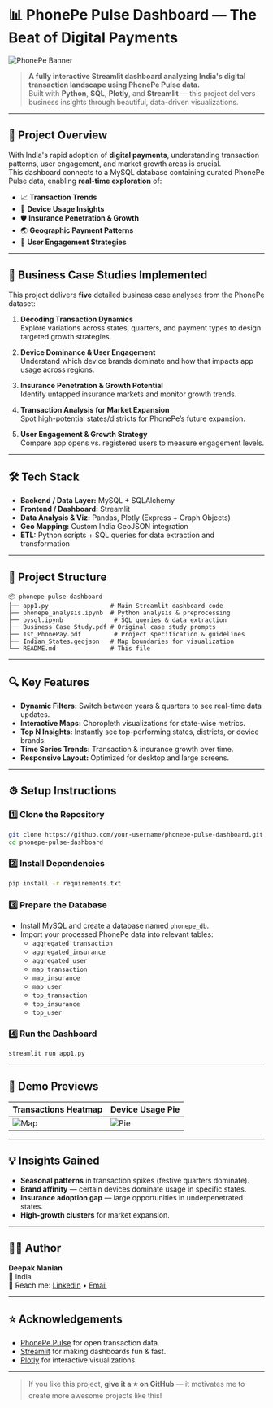 # 📊 PhonePe Pulse Dashboard — The Beat of Digital Payments

![PhonePe Banner](https://en.wikipedia.org/wiki/File:PhonePe_Logo.svg)

> **A fully interactive Streamlit dashboard analyzing India's digital transaction landscape using PhonePe Pulse data.**  
> Built with **Python**, **SQL**, **Plotly**, and **Streamlit** — this project delivers business insights through beautiful, data-driven visualizations.

---

## 🚀 Project Overview

With India's rapid adoption of **digital payments**, understanding transaction patterns, user engagement, and market growth areas is crucial.  
This dashboard connects to a MySQL database containing curated PhonePe Pulse data, enabling **real-time exploration** of:

- 📈 **Transaction Trends**
- 📱 **Device Usage Insights**
- 🛡 **Insurance Penetration & Growth**
- 🌏 **Geographic Payment Patterns**
- 🧩 **User Engagement Strategies**

---

## 🎯 Business Case Studies Implemented

This project delivers **five** detailed business case analyses from the PhonePe dataset:

1. **Decoding Transaction Dynamics**  
   Explore variations across states, quarters, and payment types to design targeted growth strategies.

2. **Device Dominance & User Engagement**  
   Understand which device brands dominate and how that impacts app usage across regions.

3. **Insurance Penetration & Growth Potential**  
   Identify untapped insurance markets and monitor growth trends.

4. **Transaction Analysis for Market Expansion**  
   Spot high-potential states/districts for PhonePe’s future expansion.

5. **User Engagement & Growth Strategy**  
   Compare app opens vs. registered users to measure engagement levels.

---

## 🛠 Tech Stack

- **Backend / Data Layer:** MySQL + SQLAlchemy  
- **Frontend / Dashboard:** Streamlit  
- **Data Analysis & Viz:** Pandas, Plotly (Express + Graph Objects)  
- **Geo Mapping:** Custom India GeoJSON integration  
- **ETL:** Python scripts + SQL queries for data extraction and transformation  

---

## 📂 Project Structure

```
📦 phonepe-pulse-dashboard
├── app1.py                 # Main Streamlit dashboard code
├── phonepe_analysis.ipynb  # Python analysis & preprocessing
├── pysql.ipynb              # SQL queries & data extraction
├── Business Case Study.pdf # Original case study prompts
├── 1st_PhonePay.pdf         # Project specification & guidelines
├── Indian_States.geojson   # Map boundaries for visualization
└── README.md               # This file
```

---

## 🔍 Key Features

- **Dynamic Filters:** Switch between years & quarters to see real-time data updates.
- **Interactive Maps:** Choropleth visualizations for state-wise metrics.
- **Top N Insights:** Instantly see top-performing states, districts, or device brands.
- **Time Series Trends:** Transaction & insurance growth over time.
- **Responsive Layout:** Optimized for desktop and large screens.

---

## ⚙️ Setup Instructions

### 1️⃣ Clone the Repository
```bash
git clone https://github.com/your-username/phonepe-pulse-dashboard.git
cd phonepe-pulse-dashboard
```

### 2️⃣ Install Dependencies
```bash
pip install -r requirements.txt
```

### 3️⃣ Prepare the Database
- Install MySQL and create a database named `phonepe_db`.
- Import your processed PhonePe data into relevant tables:
  - `aggregated_transaction`
  - `aggregated_insurance`
  - `aggregated_user`
  - `map_transaction`
  - `map_insurance`
  - `map_user`
  - `top_transaction`
  - `top_insurance`
  - `top_user`

### 4️⃣ Run the Dashboard
```bash
streamlit run app1.py
```

---

## 📸 Demo Previews

| Transactions Heatmap | Device Usage Pie |
|----------------------|------------------|
| ![Map](https://via.placeholder.com/400x250.png?text=Map+Preview) | ![Pie](https://via.placeholder.com/400x250.png?text=Pie+Preview) |

---

## 💡 Insights Gained

- **Seasonal patterns** in transaction spikes (festive quarters dominate).  
- **Brand affinity** — certain devices dominate usage in specific states.  
- **Insurance adoption gap** — large opportunities in underpenetrated states.  
- **High-growth clusters** for market expansion.

---

## 👨‍💻 Author

**Deepak Manian**  
📍 India  
💌 Reach me: [LinkedIn]() • [Email](deepsdpak@gmail.com)

---

## ⭐ Acknowledgements

- [PhonePe Pulse](https://www.phonepe.com/pulse/) for open transaction data.  
- [Streamlit](https://streamlit.io/) for making dashboards fun & fast.  
- [Plotly](https://plotly.com/) for interactive visualizations.

---

> If you like this project, **give it a ⭐ on GitHub** — it motivates me to create more awesome projects like this!
